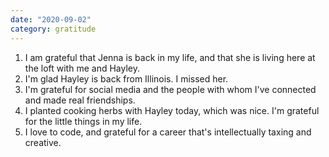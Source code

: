 ```yaml
---
date: "2020-09-02"
category: gratitude
---
```

1. I am grateful that Jenna is back in my life, and that she is living here at the loft with me and Hayley. 
2. I'm glad Hayley is back from Illinois. I missed her.
3. I'm grateful for social media and the people with whom I've connected and made real friendships.
4. I planted cooking herbs with Hayley today, which was nice. I'm grateful for the little things in my life.
5. I love to code, and grateful for a career that's intellectually taxing and creative.